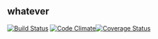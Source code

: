 ## whatever

[![Build Status](https://travis-ci.org/fwshun8023/zank.svg?branch=master)](https://travis-ci.org/fwshun8023/zank) [![Code Climate](https://codeclimate.com/github/fwshun8023/zank/badges/gpa.svg)](https://codeclimate.com/github/fwshun8023/zank)[![Coverage Status](https://coveralls.io/repos/fwshun8023/zank/badge.svg?branch=master&service=github)](https://coveralls.io/github/fwshun8023/zank?branch=master)